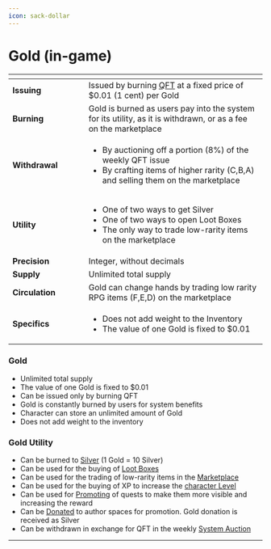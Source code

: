 ```yaml
---
icon: sack-dollar
---
```


# Gold (in-game)



<table data-header-hidden><thead><tr><th width="135"></th><th></th></tr></thead><tbody><tr><td><strong>Issuing</strong></td><td>Issued by burning <a href="questfall-tokens-qft.md">QFT</a> at a fixed price of $0.01 (1 cent) per Gold</td></tr><tr><td><strong>Burning</strong></td><td>Gold is burned as users pay into the system for its utility, as it is withdrawn, or as a fee on the marketplace</td></tr><tr><td><strong>Withdrawal</strong></td><td><ul><li>By auctioning off a portion (8%) of the weekly QFT issue</li><li>By crafting items of higher rarity (C,B,A) and selling them on the marketplace</li></ul></td></tr><tr><td><strong>Utility</strong></td><td><ul><li>One of two ways to get Silver</li><li>One of two ways to open Loot Boxes</li><li>The only way to trade low-rarity items on the marketplace</li></ul></td></tr><tr><td><strong>Precision</strong></td><td>Integer, without decimals</td></tr><tr><td><strong>Supply</strong></td><td>Unlimited total supply</td></tr><tr><td><strong>Circulation</strong></td><td>Gold can change hands by trading low rarity RPG items (F,E,D) on the marketplace</td></tr><tr><td><strong>Specifics</strong></td><td><ul><li>Does not add weight to the Inventory</li><li>The value of one Gold is fixed to $0.01</li></ul></td></tr></tbody></table>



### Gold

* Unlimited total supply
* The value of one Gold is fixed to $0.01
* Can be issued only by burning QFT
* Gold is constantly burned by users for system benefits
* Character can store an unlimited amount of Gold
* Does not add weight to the inventory

### Gold Utility

* Can be burned to [Silver](Silver-in-game.md) (1 Gold = 10 Silver)
* Can be used for the buying of [Loot Boxes](../mining/Items.md)
* Can be used for the trading of low-rarity items in the [Marketplace](../mining/Items.md)
* Can be used for the buying of XP to increase the [character Level](../mining/character.md)
* Can be used for [Promoting](../authoring/promotion.md) of quests to make them more visible and increasing the reward
* Can be [Donated](../authoring/author-spaces.md) to author spaces for promotion. Gold donation is received as Silver
* Can be withdrawn in exchange for QFT in the weekly [System Auction](<../infrastructure/gold withdrawals.md>)

***
